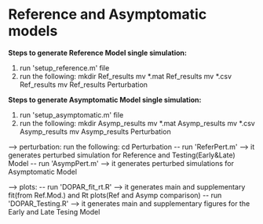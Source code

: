 # Reference and Asymptomatic models

**Steps to generate Reference Model single simulation:**

1) run 'setup_reference.m' file
2) run the following:
  mkdir Ref_results
  mv *.mat Ref_results
  mv *.csv Ref_results
  mv Ref_results Perturbation

**Steps to generate Asymptomatic Model single simulation:**
1) run 'setup_asymptomatic.m' file
2) run the following:
  mkdir Asymp_results
  mv *.mat Asymp_results
  mv *.csv Asymp_results
  mv Asymp_results Perturbation

--> perturbation:
run the following:
cd Perturbation
-- run 'ReferPert.m' --> it generates perturbed simulation for Reference and Testing(Early&Late) Model
-- run 'AsympPert.m' --> it generates perturbed simulations for Asymptomatic Model

--> plots:
-- run 'DOPAR_fit_rt.R' --> it generates main and supplementary fit(from Ref.Mod.) and Rt plots(Ref and Asymp comparison)
-- run 'DOPAR_Testing.R' --> it generates main and supplementary figures for the Early and Late Tesing Model

